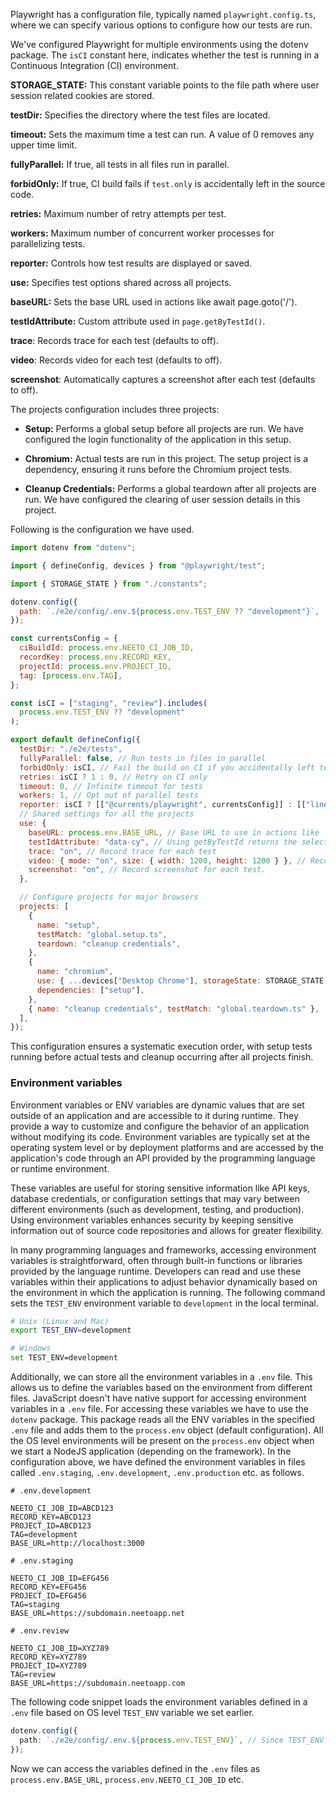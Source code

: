 Playwright has a configuration file, typically named `playwright.config.ts`, where we can specify various options to configure how our tests are run.

We've configured Playwright for multiple environments using the dotenv package. The `isCI` constant here, indicates whether the test is running in a Continuous Integration (CI) environment.

**STORAGE_STATE:** This constant variable points to the file path where user session related cookies are stored.

**testDir:** Specifies the directory where the test files are located.

**timeout:** Sets the maximum time a test can run. A value of 0 removes any upper time limit.

**fullyParallel:** If true, all tests in all files run in parallel.

**forbidOnly:** If true, CI build fails if `test.only` is accidentally left in the source code.

**retries:** Maximum number of retry attempts per test.

**workers:** Maximum number of concurrent worker processes for parallelizing tests.

**reporter:** Controls how test results are displayed or saved.

**use:** Specifies test options shared across all projects.

**baseURL:** Sets the base URL used in actions like await page.goto('/').

**testIdAttribute:** Custom attribute used in `page.getByTestId()`.

**trace**: Records trace for each test (defaults to off).

**video**: Records video for each test (defaults to off).

**screenshot**: Automatically captures a screenshot after each test (defaults to off).

The projects configuration includes three projects:

- **Setup:** Performs a global setup before all projects are run. We have configured the login functionality of the application in this setup.

- **Chromium:** Actual tests are run in this project. The setup project is a dependency, ensuring it runs before the Chromium project tests.

- **Cleanup Credentials:** Performs a global teardown after all projects are run. We have configured the clearing of user session details in this project.

Following is the configuration we have used.

```js
import dotenv from "dotenv";

import { defineConfig, devices } from "@playwright/test";

import { STORAGE_STATE } from "./constants";

dotenv.config({
  path: `./e2e/config/.env.${process.env.TEST_ENV ?? "development"}`,
});

const currentsConfig = {
  ciBuildId: process.env.NEETO_CI_JOB_ID,
  recordKey: process.env.RECORD_KEY,
  projectId: process.env.PROJECT_ID,
  tag: [process.env.TAG],
};

const isCI = ["staging", "review"].includes(
  process.env.TEST_ENV ?? "development"
);

export default defineConfig({
  testDir: "./e2e/tests",
  fullyParallel: false, // Run tests in files in parallel
  forbidOnly: isCI, // Fail the build on CI if you accidentally left test.only in the source code.
  retries: isCI ? 1 : 0, // Retry on CI only
  timeout: 0, // Infinite timeout for tests
  workers: 1, // Opt out of parallel tests
  reporter: isCI ? [["@currents/playwright", currentsConfig]] : [["line"]],
  // Shared settings for all the projects
  use: {
    baseURL: process.env.BASE_URL, // Base URL to use in actions like `await page.goto('/')`.
    testIdAttribute: "data-cy", // Using getByTestId returns the selector with the data-cy label instead of the data-testid
    trace: "on", // Record trace for each test
    video: { mode: "on", size: { width: 1200, height: 1200 } }, // Record video for each test
    screenshot: "on", // Record screenshot for each test.
  },

  // Configure projects for major browsers
  projects: [
    {
      name: "setup",
      testMatch: "global.setup.ts",
      teardown: "cleanup credentials",
    },
    {
      name: "chromium",
      use: { ...devices["Desktop Chrome"], storageState: STORAGE_STATE },
      dependencies: ["setup"],
    },
    { name: "cleanup credentials", testMatch: "global.teardown.ts" },
  ],
});
```

This configuration ensures a systematic execution order, with setup tests running before actual tests and cleanup occurring after all projects finish.


### Environment variables

Environment variables or ENV variables are dynamic values that are set outside of an application and are accessible to it during runtime.
They provide a way to customize and configure the behavior of an application without modifying its code. Environment
variables are typically set at the operating system level or by deployment platforms and are accessed by the
application's code through an API provided by the programming language or runtime environment.

These variables are useful for storing sensitive information like API keys, database credentials, or configuration settings
that may vary between different environments (such as development, testing, and production). Using environment variables
enhances security by keeping sensitive information out of source code repositories and allows for greater flexibility.

In many programming languages and frameworks, accessing environment variables is straightforward, often through built-in
functions or libraries provided by the language runtime. Developers can read and use these variables within their applications
to adjust behavior dynamically based on the environment in which the application is running. The following command sets the `TEST_ENV` environment
variable to `development` in the local terminal.

```bash
# Unix (Linux and Mac)
export TEST_ENV=development

# Windows
set TEST_ENV=development
```

Additionally, we can store all the environment variables in a `.env` file. This allows us to define the variables based on the environment from
different files. JavaScript doesn't have native support for accessing environment variables in a `.env` file. For accessing these variables we have
to use the `dotenv` package. This package reads all the ENV variables in the specified `.env` file and adds them to the `process.env` object (default configuration). All
the OS level environments will be present on the `process.env` object when we start a NodeJS application (depending on the framework). In the
configuration above, we have defined the environment variables in files called `.env.staging`, `.env.development`, `.env.production` etc. as follows.

```
# .env.development

NEETO_CI_JOB_ID=ABCD123
RECORD_KEY=ABCD123
PROJECT_ID=ABCD123
TAG=development
BASE_URL=http://localhost:3000

# .env.staging

NEETO_CI_JOB_ID=EFG456
RECORD_KEY=EFG456
PROJECT_ID=EFG456
TAG=staging
BASE_URL=https://subdomain.neetoapp.net

# .env.review

NEETO_CI_JOB_ID=XYZ789
RECORD_KEY=XYZ789
PROJECT_ID=XYZ789
TAG=review
BASE_URL=https://subdomain.neetoapp.com
```

The following code snippet loads the environment variables defined in a `.env` file based on OS level `TEST_ENV` variable we set earlier.

```ts
dotenv.config({
  path: `./e2e/config/.env.${process.env.TEST_ENV}`, // Since TEST_ENV was set to development, this will load the contents of .env.development
});
```

Now we can access the variables defined in the `.env` files as `process.env.BASE_URL`, `process.env.NEETO_CI_JOB_ID` etc.